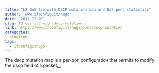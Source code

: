 ```yaml
---
title: "L2 QoS lab with DSCP mutation map and QoS port statistics"
author: 'www.ifconfig.it/hugo'
date: '2012-12-20'
slug: l2-qos-lab-with-dscp-mutation-
link: https://www.ifconfig.it/hugo/post/dscp-mutatio/
categories:
- bloglink
tags:
  - ifconfigithugo
---
```


The dscp mutation map is a per-port configuration that permits to modify the dscp field of a packet[... <i class="fas fa-external-link-alt"></i>](https://www.ifconfig.it/hugo/post/dscp-mutatio/)

